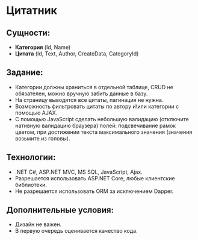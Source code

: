 # Цитатник

## Сущности:
* **Категория** (Id, Name)
* **Цитата** (Id, Text, Author, CreateData, CategoryId)

## Задание:
* Категории должны храниться в отдельной таблице, CRUD не обязателен, можно вручную забить данные в базу. 
* На страницу выводятся все цитаты, пагинация не нужна. 
* Возможность фильтровать цитаты по автору и\или категории c помощью AJAX. 
* C помощью JavaScript сделать небольшую валидацию (отключите нативную валидацию браузера) полей: подсвечивание рамок цветом, при достижении текста максимального значения (значения возьмите из головы). 

## Технологии:
* .NET C#, ASP.NET MVC, MS SQL, JavaScript, Ajax.
* Разрешается использовать ASP.NET Core, любые клиентские библиотеки. 
* Не разрешается использовать ORM за исключением Dapper. 

## Дополнительные условия:
* Дизайн не важен. 
* В первую очередь оценивается качество кода.